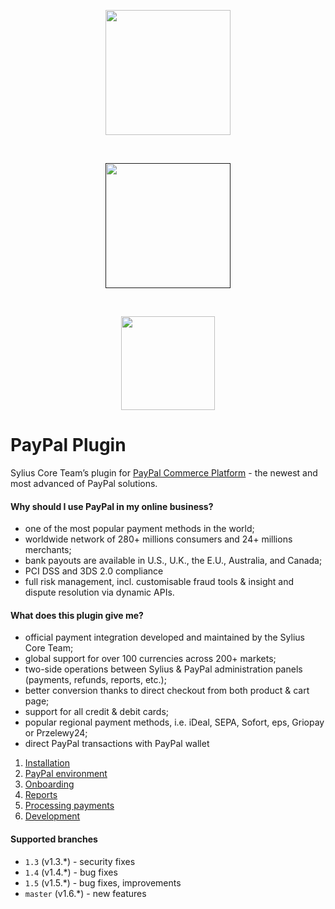 <p align="center">
    <a href="https://sylius.com" target="_blank">
        <img src="https://demo.sylius.com/assets/shop/img/logo.png" width="200"  />
    </a>
</p>
<br/>
<p align="center">
    <a href="">
        <img src="https://www.paypalobjects.com/webstatic/mktg/Logo/pp-logo-200px.png" width="200" />
    </a>
</p>
<br/>
<p align="center">
    <a href="https://sylius.com/plugins/" target="_blank">
        <img src="https://sylius.com/assets/badge-official-sylius-plugin.png" width="150">
    </a>
</p>

# PayPal Plugin

Sylius Core Team’s plugin for [PayPal Commerce Platform](https://www.paypal.com/uk/business/platforms-and-marketplaces) - the newest and most advanced of PayPal solutions.

#### Why should I use PayPal in my online business?

* one of the most popular payment methods in the world;
* worldwide network of 280+ millions consumers and 24+ millions merchants;
* bank payouts are available in U.S., U.K., the E.U., Australia, and Canada;
* PCI DSS and 3DS 2.0 compliance
* full risk management, incl. customisable fraud tools & insight and dispute resolution via dynamic APIs.

#### What does this plugin give me?

* official payment integration developed and maintained by the Sylius Core Team;
* global support for over 100 currencies across 200+ markets;
* two-side operations between Sylius & PayPal administration panels (payments, refunds, reports, etc.);
* better conversion thanks to direct checkout from both product & cart page;
* support for all credit & debit cards;
* popular regional payment methods, i.e. iDeal, SEPA, Sofort, eps, Griopay or Przelewy24;
* direct PayPal transactions with PayPal wallet

1. [Installation](docs/installation.md)
1. [PayPal environment](docs/sandbox-vs-live.md)
1. [Onboarding](docs/onboarding.md)
1. [Reports](docs/reports.md)
1. [Processing payments](docs/processing-payments.md)
1. [Development](docs/development.md)

#### Supported branches

* `1.3` (v1.3.*) - security fixes
* `1.4` (v1.4.*) - bug fixes
* `1.5` (v1.5.*) - bug fixes, improvements
* `master` (v1.6.*) - new features

